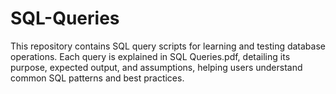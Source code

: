 # SQL-Queries
This repository contains SQL query scripts for learning and testing database operations. Each query is explained in SQL Queries.pdf, detailing its purpose, expected output, and assumptions, helping users understand common SQL patterns and best practices.
